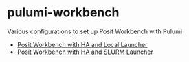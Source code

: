 # pulumi-workbench
Various configurations to set up Posit Workbench with Pulumi

* [Posit Workbench with HA and Local Launcher](ha-local-launcher)
* [Posit Workbench with HA and SLURM Launcher](ha-local-launcher)   
